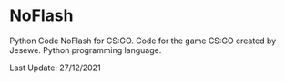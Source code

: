 # NoFlash
Python Code NoFlash for CS:GO.
Code for the game CS:GO created by Jesewe.
Python programming language.

Last Update: 27/12/2021
